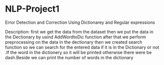 # NLP-Project1
Error Detection and Correction Using Dictionarey and Regular expressions

Description: first we get the data from the dataset then we put the data in the Dectionary by usind AddWordtoDic function after that we perform preprocessing on the data in the dectionary then we created search function so we can search for the entered data if it is in the Dictionary or not .If the word in the dictionery so it will be printed otherwise there were be dash.Beside we can print the number of words in the dictionary
